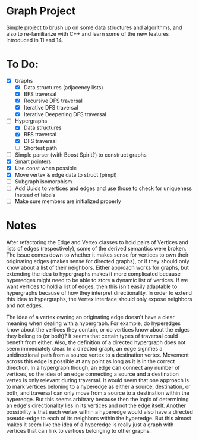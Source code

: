 # Graph Project
Simple project to brush up on some data structures and algorithms, 
and also to re-familiarize with C++ and learn some of the new features introduced in 11 and 14.

# To Do:
- [x] Graphs
  - [x] Data structures (adjacency lists)
  - [x] BFS traversal
  - [x] Recursive DFS traversal
  - [x] Iterative DFS traversal
  - [x] Iterative Deepening DFS traversal
- [ ] Hypergraphs
  - [x] Data structures
  - [x] BFS traversal
  - [x] DFS traversal
  - [ ] Shortest path
- [ ] Simple parser (with Boost Spirit?) to construct graphs
- [x] Smart pointers
- [x] Use const when possible
- [x] Move vertex & edge data to struct (pimpl)
- [ ] Subgraph isomorphism
- [ ] Add Uuids to vertices and edges and use those to check for uniqueness instead of labels
- [ ] Make sure members are initialized properly

# Notes
After refactoring the Edge and Vertex classes to hold pairs of Vertices and lists of edges (respectively), some of the derived semantics were broken. The issue comes down to whether it makes sense for vertices to own their originating edges (makes sense for directed graphs), or if they should only know about a list of their neighbors. Either approach works for graphs, but extending the idea to hypergraphs makes it more complicated because hyperedges might need to be able to store a dynamic list of vertices. If we want vertices to hold a list of edges, then this isn't easily adaptable to hypergraphs because of how they interpret directionality. In order to extend this idea to hypergraphs, the Vertex interface should only expose neighbors and not edges.

The idea of a vertex owning an originating edge doesn't have a clear meaning when dealing with a hypergraph. For example, do hyperedges know about the vertices they contain, or do vertices know about the edges they belong to (or both)? It seems that certain types of traversal could benefit from either. Also, the definition of a directed hypergraph does not seem immediately clear. In a directed graph, an edge signifies a unidirectional path from a source vertex to a destination vertex. Movement across this edge is possible at any point as long as it is in the correct direction. In a hypergraph though, an edge can connect any number of vertices, so the idea of an edge connecting a source and a destination vertex is only relevant during traversal. It would seem that one approach is to mark vertices beloning to a hyperedge as either a source, destination, or both, and traversal can only move from a source to a destination within the hyperedge. But this seems arbitrary because then the logic of determining an edge's directionality lies in its vertices and not the edge itself. Another possibility is that each vertex within a hyperedge would also have a directed pseudo-edge to each of its neighbors within the hyperedge. But this almost makes it seem like the idea of a hyperedge is really just a graph with vertices that can link to vertices belonging to other graphs.
